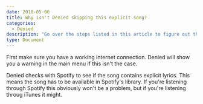 ```yaml
---
date: 2018-05-06
title: Why isn't Denied skipping this explicit song? 
categories:
  - Denied 
description: "Go over the steps listed in this article to figure out the cause."
type: Document
---
```

First make sure you have a working internet connection. Denied will show you a warning in the main menu if this isn't the case.

Denied checks with Spotify to see if the song contains explicit lyrics. This means the song has to be available in Spotify's library. If you're listening through Spotify this obviously won't be a problem, but if you're listening throug iTunes it might.

